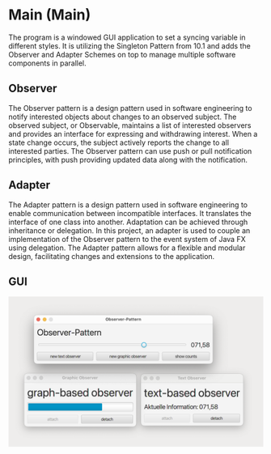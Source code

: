# Main (Main)

The program is a windowed GUI application to set a syncing variable in different styles. It is utilizing the Singleton Pattern from 10.1 and adds the Observer and Adapter Schemes on top to manage multiple software components in parallel.

## Observer

The Observer pattern is a design pattern used in software engineering to notify interested objects about changes to an observed subject. The observed subject, or Observable, maintains a list of interested observers and provides an interface for expressing and withdrawing interest. When a state change occurs, the subject actively reports the change to all interested parties. The Observer pattern can use push or pull notification principles, with push providing updated data along with the notification.

## Adapter

The Adapter pattern is a design pattern used in software engineering to enable communication between incompatible interfaces. It translates the interface of one class into another. Adaptation can be achieved through inheritance or delegation. In this project, an adapter is used to couple an implementation of the Observer pattern to the event system of Java FX using delegation. The Adapter pattern allows for a flexible and modular design, facilitating changes and extensions to the application.

## GUI

![Practical 10 Screenshot 2](../img/practical_10.png)
